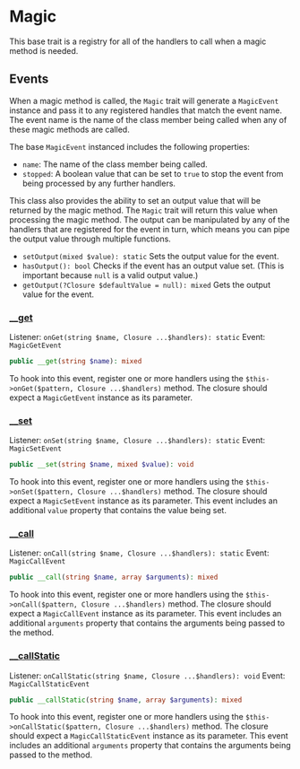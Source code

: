 # Magic

This base trait is a registry for all of the handlers to call when a magic method is needed.

## Events

When a magic method is called, the `Magic` trait will generate a `MagicEvent` instance and pass it to any registered handles that match the event name. The event name is the name of the class member being called when any of these magic methods are called.

The base `MagicEvent` instanced includes the following properties:

- `name`: The name of the class member being called.
- `stopped`: A boolean value that can be set to `true` to stop the event from being processed by any further handlers.

This class also provides the ability to set an output value that will be returned by the magic method. The `Magic` trait will return this value when processing the magic method. The output can be manipulated by any of the handlers that are registered for the event in turn, which means you can pipe the output value through multiple functions.

- `setOutput(mixed $value): static` Sets the output value for the event.
- `hasOutput(): bool` Checks if the event has an output value set. (This is important because `null` is a valid output value.)
- `getOutput(?Closure $defaultValue = null): mixed` Gets the output value for the event.


### [__get](https://www.php.net/manual/en/language.oop5.overloading.php#object.get)

Listener: `onGet(string $name, Closure ...$handlers): static`
Event: `MagicGetEvent`

```php
public __get(string $name): mixed
```

To hook into this event, register one or more handlers using the `$this->onGet($pattern, Closure ...$handlers)` method. The closure should expect a `MagicGetEvent` instance as its parameter.


### [__set](https://www.php.net/manual/en/language.oop5.overloading.php#object.set)

Listener: `onSet(string $name, Closure ...$handlers): static`
Event: `MagicSetEvent`

```php
public __set(string $name, mixed $value): void
```

To hook into this event, register one or more handlers using the `$this->onSet($pattern, Closure ...$handlers)` method. The closure should expect a `MagicSetEvent` instance as its parameter. This event includes an additional `value` property that contains the value being set.


### [__call](https://www.php.net/manual/en/language.oop5.overloading.php#object.call)

Listener: `onCall(string $name, Closure ...$handlers): static`
Event: `MagicCallEvent`

```php
public __call(string $name, array $arguments): mixed
```

To hook into this event, register one or more handlers using the `$this->onCall($pattern, Closure ...$handlers)` method. The closure should expect a `MagicCallEvent` instance as its parameter. This event includes an additional `arguments` property that contains the arguments being passed to the method.


### [__callStatic](https://www.php.net/manual/en/language.oop5.overloading.php#object.callstatic)

Listener: `onCallStatic(string $name, Closure ...$handlers): void`
Event: `MagicCallStaticEvent`

```php
public __callStatic(string $name, array $arguments): mixed
```

To hook into this event, register one or more handlers using the `$this->onCallStatic($pattern, Closure ...$handlers)` method. The closure should expect a `MagicCallStaticEvent` instance as its parameter. This event includes an additional `arguments` property that contains the arguments being passed to the method.
